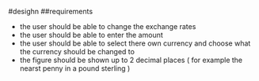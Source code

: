 #desighn
##requirements

- the user should be able to change the exchange rates
- the user should be able to enter the amount
- the user should be able to select there own currency and choose what the currency should be changed to
- the figure should be shown up to 2 decimal places ( for example the nearst penny in a pound sterling )
